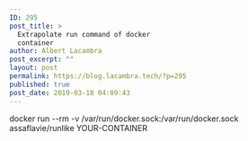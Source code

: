 ```yaml
---
ID: 295
post_title: >
  Extrapolate run command of docker
  container
author: Albert Lacambra
post_excerpt: ""
layout: post
permalink: https://blog.lacambra.tech/?p=295
published: true
post_date: 2019-03-18 04:09:43
---
```

docker run --rm -v /var/run/docker.sock:/var/run/docker.sock assaflavie/runlike YOUR-CONTAINER